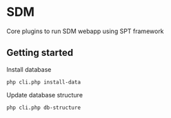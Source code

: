 # SDM

Core plugins to run SDM webapp using SPT framework

## Getting started

Install database
```
php cli.php install-data
```

Update database structure
```
php cli.php db-structure
```
